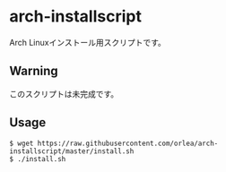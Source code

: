 # arch-installscript

Arch Linuxインストール用スクリプトです。

## Warning

このスクリプトは未完成です。

## Usage

```
$ wget https://raw.githubusercontent.com/orlea/arch-installscript/master/install.sh
$ ./install.sh
```

